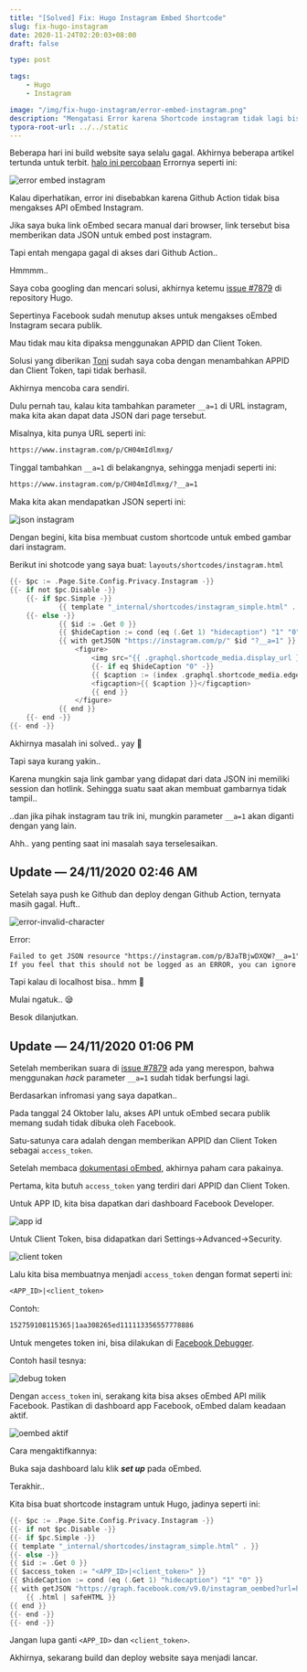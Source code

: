 ```yaml
---
title: "[Solved] Fix: Hugo Instagram Embed Shortcode"
slug: fix-hugo-instagram
date: 2020-11-24T02:20:03+08:00
draft: false

type: post

tags:
    - Hugo
    - Instagram

image: "/img/fix-hugo-instagram/error-embed-instagram.png"
description: "Mengatasi Error karena Shortcode instagram tidak lagi bisa melakukan embed"
typora-root-url: ../../static
---
```


Beberapa hari ini build website saya selalu gagal. Akhirnya beberapa artikel tertunda untuk terbit.
<a href='/'> halo ini percobaan</a>
Errornya seperti ini:

![error embed instagram](/img/fix-hugo-instagram/error-embed-instagram.png)

Kalau diperhatikan, error ini disebabkan karena Github Action tidak bisa mengakses API oEmbed Instagram.

Jika saya buka link oEmbed secara manual dari browser, link tersebut bisa memberikan data JSON untuk embed post instagram.

Tapi entah mengapa gagal di akses dari Github Action..

Hmmmm..

Saya coba googling dan mencari solusi, akhirnya ketemu [issue #7879](https://github.com/gohugoio/hugo/issues/7879) di repository Hugo.

Sepertinya Facebook sudah menutup akses untuk mengakses oEmbed Instagram secara publik.

Mau tidak mau kita dipaksa menggunakan APPID dan Client Token.

Solusi yang diberikan [Toni](https://github.com/gohugoio/hugo/issues/7879#issuecomment-719992749) sudah saya coba dengan menambahkan APPID dan Client Token, tapi tidak berhasil.

Akhirnya mencoba cara sendiri.

Dulu pernah tau, kalau kita tambahkan parameter `__a=1` di URL instagram, maka kita akan dapat data JSON dari page tersebut.

Misalnya, kita punya URL seperti ini:

```txt
https://www.instagram.com/p/CH04mIdlmxg/
```

Tinggal tambahkan `__a=1` di belakangnya, sehingga menjadi seperti ini:

```txt
https://www.instagram.com/p/CH04mIdlmxg/?__a=1
```

Maka kita akan mendapatkan JSON seperti ini:

![json instagram](/img/fix-hugo-instagram/json-instagram.png)

Dengan begini, kita bisa membuat custom shortcode untuk embed gambar dari instagram.

Berikut ini shotcode yang saya buat: `layouts/shortcodes/instagram.html`

```go
{{- $pc := .Page.Site.Config.Privacy.Instagram -}}
{{- if not $pc.Disable -}}
    {{- if $pc.Simple -}}
            {{ template "_internal/shortcodes/instagram_simple.html" . }}
    {{- else -}}
            {{ $id := .Get 0 }}
            {{ $hideCaption := cond (eq (.Get 1) "hidecaption") "1" "0" }}
            {{ with getJSON "https://instagram.com/p/" $id "?__a=1" }}
                <figure>
                    <img src="{{ .graphql.shortcode_media.display_url }}" alt="{{ .graphql.shortcode_media.accessibility_caption }}" />
                    {{- if eq $hideCaption "0" -}}
                    {{ $caption := (index .graphql.shortcode_media.edge_media_to_caption.edges 0).node.text }}
                    <figcaption>{{ $caption }}</figcaption>
                    {{ end }}
                </figure>    
            {{ end }}
    {{- end -}}
{{- end -}}
```

Akhirnya masalah ini solved.. yay :tada:

Tapi saya kurang yakin..

Karena mungkin saja link gambar yang didapat dari data JSON ini memiliki session dan hotlink. Sehingga suatu saat akan membuat gambarnya tidak tampil..

..dan jika pihak instagram tau trik ini, mungkin parameter `__a=1` akan diganti dengan yang lain.

Ahh.. yang penting saat ini masalah saya terselesaikan.

## Update — 24/11/2020 02:46 AM

Setelah saya push ke Github dan deploy dengan Github Action, ternyata masih gagal. Huft..

![error-invalid-character](/img/fix-hugo-instagram/error-invalid-character.png)

Error:

```txt
Failed to get JSON resource "https://instagram.com/p/BJaTBjwDXQW?__a=1": invalid character '<' looking for beginning of value
If you feel that this should not be logged as an ERROR, you can ignore it by adding this to your site config:
```

Tapi kalau di localhost bisa.. hmm :thinking:

Mulai ngatuk.. :sleepy:

Besok dilanjutkan.

## Update — 24/11/2020 01:06 PM

Setelah memberikan suara di [issue #7879](https://github.com/gohugoio/hugo/issues/7879) ada yang merespon, bahwa menggunakan *hack* parameter `__a=1` sudah tidak berfungsi lagi.

Berdasarkan infromasi yang saya dapatkan..

Pada tanggal 24 Oktober lalu, akses API untuk oEmbed secara publik memang sudah tidak dibuka oleh Facebook.

Satu-satunya cara adalah dengan memberikan APPID dan Client Token sebagai `access_token`.

Setelah membaca [dokumentasi oEmbed](https://developers.facebook.com/docs/instagram/oembed/), akhirnya paham cara pakainya.

Pertama, kita butuh `access_token` yang terdiri dari APPID dan Client Token.

Untuk APP ID, kita bisa dapatkan dari dashboard Facebook Developer.

![app id](/img/fix-hugo-instagram/app-id.png)

Untuk Client Token, bisa didapatkan dari Settings->Advanced->Security.

![client token](/img/fix-hugo-instagram/client-token.png)

Lalu kita bisa membuatnya menjadi `access_token` dengan format seperti ini:

```txt
<APP_ID>|<client_token>
```

Contoh:

```txt
152759108115365|1aa308265ed111113356557778886
```

Untuk mengetes token ini, bisa dilakukan di [Facebook Debugger](https://developers.facebook.com/tools/debug/accesstoken/).

Contoh hasil tesnya:

![debug token](/img/fix-hugo-instagram/debug-token.png)

Dengan `access_token` ini, serakang kita bisa akses oEmbed API milik Facebook. Pastikan di dashboard app Facebook, oEmbed dalam keadaan aktif.

![oembed aktif](/img/fix-hugo-instagram/oembed-aktif.png)

Cara mengaktifkannya:

Buka saja dashboard lalu klik ***set up*** pada oEmbed.

Terakhir..

Kita bisa buat shortcode instagram untuk Hugo, jadinya seperti ini:

```go
{{- $pc := .Page.Site.Config.Privacy.Instagram -}}
{{- if not $pc.Disable -}}
{{- if $pc.Simple -}}
{{ template "_internal/shortcodes/instagram_simple.html" . }}
{{- else -}}
{{ $id := .Get 0 }}
{{ $access_token := "<APP_ID>|<client_token>" }}
{{ $hideCaption := cond (eq (.Get 1) "hidecaption") "1" "0" }}
{{ with getJSON "https://graph.facebook.com/v9.0/instagram_oembed?url=https://www.instagram.com/p/" $id "/&hidecaption=" $hideCaption "&access_token=" $access_token }}
    {{ .html | safeHTML }}
{{ end }}
{{- end -}}
{{- end -}}
```

Jangan lupa ganti `<APP_ID>` dan `<client_token>`.

Akhirnya, sekarang build dan deploy website saya menjadi lancar.
